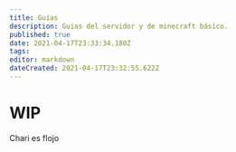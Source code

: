 ```yaml
---
title: Guías
description: Guias del servidor y de minecraft básico.
published: true
date: 2021-04-17T23:33:34.180Z
tags: 
editor: markdown
dateCreated: 2021-04-17T23:32:55.622Z
---
```


# WIP

Chari es flojo